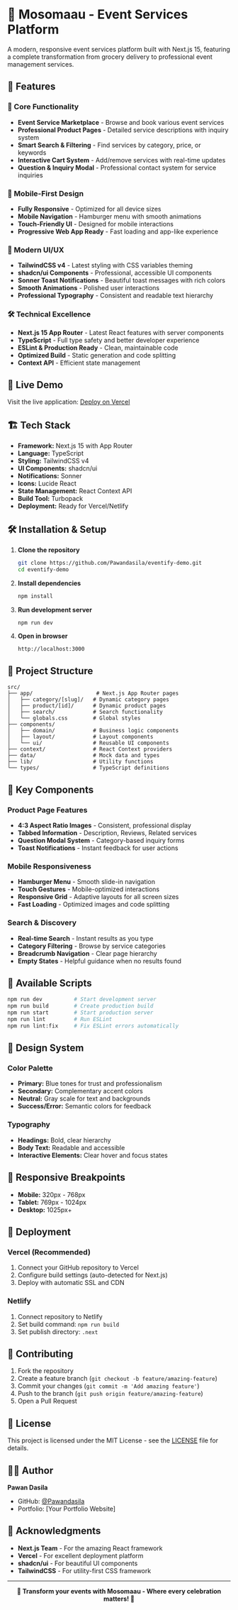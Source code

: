 # 🎉 Mosomaau - Event Services Platform

A modern, responsive event services platform built with Next.js 15, featuring a complete transformation from grocery delivery to professional event management services.

## 🌟 Features

### 🎯 Core Functionality
- **Event Service Marketplace** - Browse and book various event services
- **Professional Product Pages** - Detailed service descriptions with inquiry system
- **Smart Search & Filtering** - Find services by category, price, or keywords
- **Interactive Cart System** - Add/remove services with real-time updates
- **Question & Inquiry Modal** - Professional contact system for service inquiries

### 📱 Mobile-First Design
- **Fully Responsive** - Optimized for all device sizes
- **Mobile Navigation** - Hamburger menu with smooth animations
- **Touch-Friendly UI** - Designed for mobile interactions
- **Progressive Web App Ready** - Fast loading and app-like experience

### 🎨 Modern UI/UX
- **TailwindCSS v4** - Latest styling with CSS variables theming
- **shadcn/ui Components** - Professional, accessible UI components
- **Sonner Toast Notifications** - Beautiful toast messages with rich colors
- **Smooth Animations** - Polished user interactions
- **Professional Typography** - Consistent and readable text hierarchy

### 🛠️ Technical Excellence
- **Next.js 15 App Router** - Latest React features with server components
- **TypeScript** - Full type safety and better developer experience
- **ESLint & Production Ready** - Clean, maintainable code
- **Optimized Build** - Static generation and code splitting
- **Context API** - Efficient state management

## 🚀 Live Demo

Visit the live application: [Deploy on Vercel](https://vercel.com/new?utm_medium=default-template&filter=next.js&utm_source=create-next-app&utm_campaign=create-next-app-readme)

## 🏗️ Tech Stack

- **Framework:** Next.js 15 with App Router
- **Language:** TypeScript
- **Styling:** TailwindCSS v4
- **UI Components:** shadcn/ui
- **Notifications:** Sonner
- **Icons:** Lucide React
- **State Management:** React Context API
- **Build Tool:** Turbopack
- **Deployment:** Ready for Vercel/Netlify

## 🛠️ Installation & Setup

1. **Clone the repository**
   ```bash
   git clone https://github.com/Pawandasila/eventify-demo.git
   cd eventify-demo
   ```

2. **Install dependencies**
   ```bash
   npm install
   ```

3. **Run development server**
   ```bash
   npm run dev
   ```

4. **Open in browser**
   ```
   http://localhost:3000
   ```

## 📁 Project Structure

```
src/
├── app/                    # Next.js App Router pages
│   ├── category/[slug]/   # Dynamic category pages
│   ├── product/[id]/      # Dynamic product pages
│   ├── search/            # Search functionality
│   └── globals.css        # Global styles
├── components/
│   ├── domain/            # Business logic components
│   ├── layout/            # Layout components
│   └── ui/                # Reusable UI components
├── context/               # React Context providers
├── data/                  # Mock data and types
├── lib/                   # Utility functions
└── types/                 # TypeScript definitions
```

## 🎯 Key Components

### Product Page Features
- **4:3 Aspect Ratio Images** - Consistent, professional display
- **Tabbed Information** - Description, Reviews, Related services
- **Question Modal System** - Category-based inquiry forms
- **Toast Notifications** - Instant feedback for user actions

### Mobile Responsiveness
- **Hamburger Menu** - Smooth slide-in navigation
- **Touch Gestures** - Mobile-optimized interactions
- **Responsive Grid** - Adaptive layouts for all screen sizes
- **Fast Loading** - Optimized images and code splitting

### Search & Discovery
- **Real-time Search** - Instant results as you type
- **Category Filtering** - Browse by service categories
- **Breadcrumb Navigation** - Clear page hierarchy
- **Empty States** - Helpful guidance when no results found

## 🔧 Available Scripts

```bash
npm run dev          # Start development server
npm run build        # Create production build
npm run start        # Start production server
npm run lint         # Run ESLint
npm run lint:fix     # Fix ESLint errors automatically
```

## 🎨 Design System

### Color Palette
- **Primary:** Blue tones for trust and professionalism
- **Secondary:** Complementary accent colors
- **Neutral:** Gray scale for text and backgrounds
- **Success/Error:** Semantic colors for feedback

### Typography
- **Headings:** Bold, clear hierarchy
- **Body Text:** Readable and accessible
- **Interactive Elements:** Clear hover and focus states

## 📱 Responsive Breakpoints

- **Mobile:** 320px - 768px
- **Tablet:** 769px - 1024px
- **Desktop:** 1025px+

## 🚀 Deployment

### Vercel (Recommended)
1. Connect your GitHub repository to Vercel
2. Configure build settings (auto-detected for Next.js)
3. Deploy with automatic SSL and CDN

### Netlify
1. Connect repository to Netlify
2. Set build command: `npm run build`
3. Set publish directory: `.next`

## 🤝 Contributing

1. Fork the repository
2. Create a feature branch (`git checkout -b feature/amazing-feature`)
3. Commit your changes (`git commit -m 'Add amazing feature'`)
4. Push to the branch (`git push origin feature/amazing-feature`)
5. Open a Pull Request

## 📄 License

This project is licensed under the MIT License - see the [LICENSE](LICENSE) file for details.

## 👨‍💻 Author

**Pawan Dasila**
- GitHub: [@Pawandasila](https://github.com/Pawandasila)
- Portfolio: [Your Portfolio Website]

## 🙏 Acknowledgments

- **Next.js Team** - For the amazing React framework
- **Vercel** - For excellent deployment platform
- **shadcn/ui** - For beautiful UI components
- **TailwindCSS** - For utility-first CSS framework

---

<p align="center">
  <strong>🎉 Transform your events with Mosomaau - Where every celebration matters! 🎉</strong>
</p>
